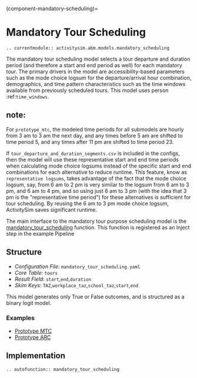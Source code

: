 (component-mandatory-scheduling)=
# Mandatory Tour Scheduling

```{eval-rst}
.. currentmodule:: activitysim.abm.models.mandatory_scheduling
```

The mandatory tour scheduling model selects a tour departure and duration period (and therefore a
start and end period as well) for each mandatory tour.   The primary drivers in the model are
accessibility-based parameters such as the mode choice logsum for the departure/arrival hour
combination, demographics, and time pattern characteristics such as the time windows available
from previously scheduled tours. This model uses person :ref:`time_windows`.


## note:
   For `prototype_mtc`, the modeled time periods for all submodels are hourly from 3 am to 3 am the next day, and any times before 5 am are shifted to time period 5, and any times after 11 pm are shifted to time period 23.


If ``tour_departure_and_duration_segments.csv`` is included in the configs, then the model
will use these representative start and end time periods when calculating mode choice logsums
instead of the specific start and end combinations for each alternative to reduce runtime.  This
feature, know as ``representative logsums``, takes advantage of the fact that the mode choice logsum,
say, from 6 am to 2 pm is very similar to the logsum from 6 am to 3 pm, and 6 am to 4 pm, and so using
just 6 am to 3 pm (with the idea that 3 pm is the "representative time period") for these alternatives is
sufficient for tour scheduling.  By reusing the 6 am to 3 pm mode choice logsum, ActivitySim saves
significant runtime.

The main interface to the mandatory tour purpose scheduling model is the
[mandatory_tour_scheduling](activitysim.abm.models.mandatory_scheduling.mandatory_tour_scheduling)
function.  This function is registered as an Inject step in the example Pipeline

## Structure

- *Configuration File*: `mandatory_tour_scheduling.yaml`
- *Core Table*: `tours`
- *Result Field*: `start`,`end`,`duration`
- *Skim Keys*: `TAZ`,`workplace_taz`,`school_taz`,`start`,`end`

This model generates only True or False outcomes, and is structured as a binary
logit model.

### Examples

- [Prototype MTC](https://github.com/ActivitySim/activitysim/blob/main/activitysim/examples/prototype_mtc/configs/mandatory_tour_scheduling.yaml)
- [Prototype ARC](https://github.com/ActivitySim/activitysim/blob/main/activitysim/examples/prototype_arc/configs/mandatory_tour_scheduling.yaml)

## Implementation

```{eval-rst}
.. autofunction:: mandatory_tour_scheduling
```
